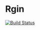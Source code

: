 # Rgin
[![Build Status](https://travis-ci.org/hclimente/Rgin.svg?branch=master)](https://travis-ci.org/hclimente/Rgin)
